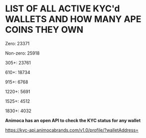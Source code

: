 # LIST OF ALL ACTIVE KYC'd WALLETS AND HOW MANY APE COINS THEY OWN

Zero: 23371

Non-zero: 25918

305+: 23761

610+: 18734

915+: 6768

1220+: 5691

1525+: 4512

1830+: 4032

**Animoca has an open API to check the KYC status for any wallet**

https://kyc-api.animocabrands.com/v1.0/profile/?walletAddress=